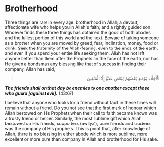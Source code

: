 Brotherhood
===========

Three things are rare in every age: brotherhood in Allah; a devout,
affectionate wife who helps you in Allah's faith; and a rightly guided
son. Whoever finds these three things has obtained the good of both
abodes and the fullest portion of this world and the next. Beware of
taking someone as a brother when you are moved by greed, fear,
inclination, money, food or drink. Seek the fraternity of the
Allah-fearing, even to the ends of the earth, and even if you spend your
entire life seeking them. Allah has not left anyone better than them
after the Prophets on the face of the earth, nor has He given a bondsman
any blessing like that of success in finding their company. Allah has
said,


<blockquote dir="rtl">
  <p>
الْأَخِلَّاء يَوْمَئِذٍ بَعْضُهُمْ لِبَعْضٍ عَدُوٌّ إِلَّا
الْمُتَّقِينَ
  </p>
</blockquote>

***The friends shall on that day be enemies to one another except those
who guard [against evil].*** (43:67)


I believe that anyone who looks for a friend without fault in these
times will remain without a friend. Do you not see that the first mark
of honour which Allah bestowed on His Prophets when their call to faith
became known was a trusty friend or helper. Similarly, the most sublime
gift which Allah bestowed on His friends, supporters (awliya'), pure
friends and trustees was the company of His prophets. This is proof
that, after knowledge of Allah, there is no blessing in either abode
which is more sublime, more excellent or more pure than company in Allah
and brotherhood for His sake.


